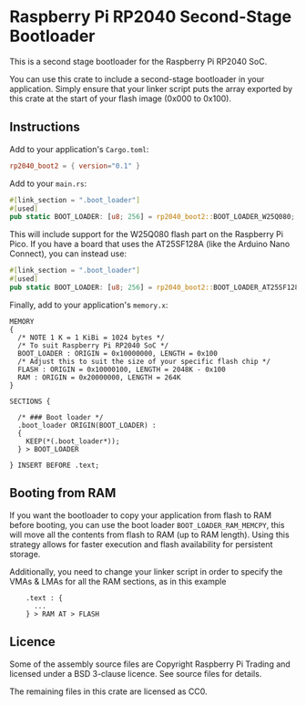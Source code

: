 # Raspberry Pi RP2040 Second-Stage Bootloader

This is a second stage bootloader for the Raspberry Pi RP2040 SoC.

You can use this crate to include a second-stage bootloader in your application. Simply ensure that your linker script 
puts the array exported by this crate at the start of your flash image (0x000 to 0x100).

## Instructions

Add to your application's `Cargo.toml`:

```toml
rp2040_boot2 = { version="0.1" }
```

Add to your `main.rs`:

```rust
#[link_section = ".boot_loader"]
#[used]
pub static BOOT_LOADER: [u8; 256] = rp2040_boot2::BOOT_LOADER_W25Q080;
```

This will include support for the W25Q080 flash part on the Raspberry Pi Pico. If you have a board that uses the AT25SF128A (like the Arduino Nano Connect), you can instead use:

```rust
#[link_section = ".boot_loader"]
#[used]
pub static BOOT_LOADER: [u8; 256] = rp2040_boot2::BOOT_LOADER_AT25SF128A;
```

Finally, add to your application's `memory.x`:

```
MEMORY
{
  /* NOTE 1 K = 1 KiBi = 1024 bytes */
  /* To suit Raspberry Pi RP2040 SoC */
  BOOT_LOADER : ORIGIN = 0x10000000, LENGTH = 0x100
  /* Adjust this to suit the size of your specific flash chip */
  FLASH : ORIGIN = 0x10000100, LENGTH = 2048K - 0x100
  RAM : ORIGIN = 0x20000000, LENGTH = 264K
}

SECTIONS {

  /* ### Boot loader */
  .boot_loader ORIGIN(BOOT_LOADER) :
  {
    KEEP(*(.boot_loader*));
  } > BOOT_LOADER

} INSERT BEFORE .text;
```

## Booting from RAM

If you want the bootloader to copy your application from flash to RAM before booting, you can use the boot loader `BOOT_LOADER_RAM_MEMCPY`, this will move all the contents from flash to RAM (up to RAM length). Using this strategy allows for faster execution and flash availability for persistent storage.

Additionally, you need to change your linker script in order to specify the VMAs & LMAs for all the RAM sections, as in this example

```
    .text : {
      ...
    } > RAM AT > FLASH
```

## Licence

Some of the assembly source files are Copyright Raspberry Pi Trading and licensed under a BSD 3-clause licence. See source files for details.

The remaining files in this crate are licensed as CC0.

